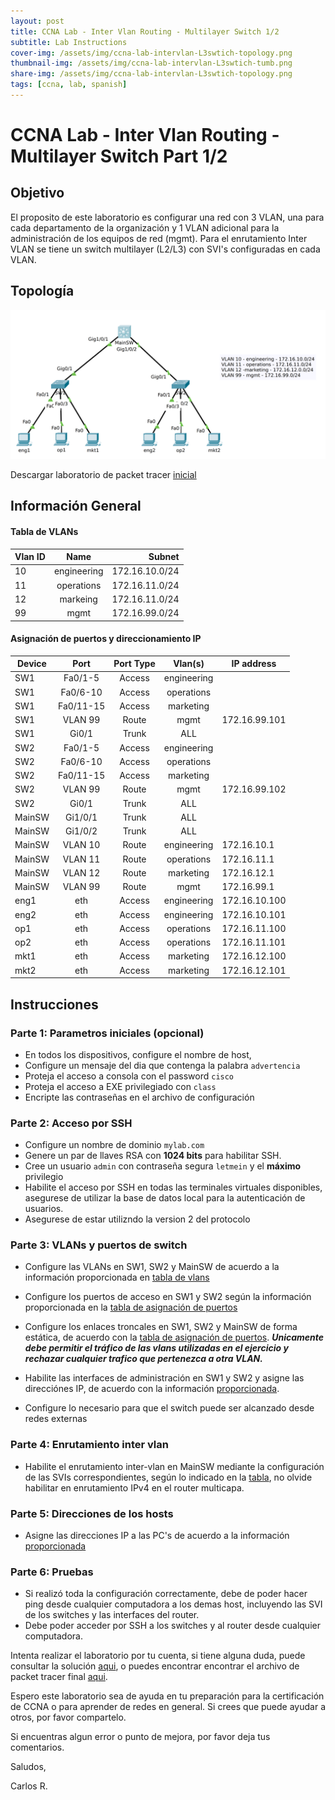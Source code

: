 ```yaml
---
layout: post
title: CCNA Lab - Inter Vlan Routing - Multilayer Switch 1/2
subtitle: Lab Instructions
cover-img: /assets/img/ccna-lab-intervlan-L3swtich-topology.png
thumbnail-img: /assets/img/ccna-lab-intervlan-L3swtich-tumb.png
share-img: /assets/img/ccna-lab-intervlan-L3swtich-topology.png
tags: [ccna, lab, spanish]
---
```



# CCNA Lab - Inter Vlan Routing - Multilayer Switch Part 1/2

## Objetivo

El proposito de este laboratorio es configurar una red con 3 VLAN, una para cada departamento de la organización y 1 VLAN adicional para la administración de los equipos de red (mgmt). Para el enrutamiento Inter VLAN se tiene un switch multilayer (L2/L3) con SVI's configuradas en cada VLAN.

## Topología 

![Toplogía](../assets/img/ccna-lab-intervlan-L3swtich-topology.png)

Descargar laboratorio de packet tracer [inicial](/assets/labs/ccna-lab-intervlan-L3switch-start.pkt)

## Información General

#### Tabla de VLANs

    
| Vlan ID  | Name        | Subnet         |
| -------- |:-----------:| --------------:|
| 10       | engineering | 172.16.10.0/24 |
| 11       | operations  | 172.16.11.0/24 |
| 12       | markeing    | 172.16.11.0/24 |
| 99       | mgmt        | 172.16.99.0/24 |

#### Asignación de puertos y direccionamiento IP
    
| Device   | Port         | Port Type | Vlan(s)     | IP address   |
| -------- |:---------:   | :--------:|:-----------:|------------  |
| SW1      | Fa0/1-5      | Access    | engineering |              |
| SW1      | Fa0/6-10     | Access    | operations  |              |
| SW1      | Fa0/11-15    | Access    | marketing   |              |
| SW1      | VLAN 99      | Route     | mgmt        |172.16.99.101 |
| SW1      | Gi0/1        | Trunk     | ALL         |              |
| SW2      | Fa0/1-5      | Access    | engineering |              |
| SW2      | Fa0/6-10     | Access    | operations  |              |
| SW2      | Fa0/11-15    | Access    | marketing   |              |
| SW2      | VLAN 99      | Route     | mgmt         | 172.16.99.102|
| SW2      | Gi0/1        | Trunk     | ALL         |              |
| MainSW      | Gi1/0/1      | Trunk     | ALL         |              |
| MainSW      | Gi1/0/2      | Trunk     | ALL         |              |
| MainSW      | VLAN 10      | Route     | engineering | 172.16.10.1  |
| MainSW      | VLAN 11      | Route     | operations  | 172.16.11.1 |
| MainSW      | VLAN 12      | Route     | marketing   | 172.16.12.1  |
| MainSW      | VLAN 99      | Route     | mgmt        | 172.16.99.1  |
| eng1    | eth  | Access | engineering  | 172.16.10.100| 
| eng2    | eth  | Access | engineering  | 172.16.10.101| 
| op1     | eth  | Access | operations   | 172.16.11.100| 
| op2     | eth  | Access | operations   | 172.16.11.101| 
| mkt1    | eth  | Access | marketing    | 172.16.12.100| 
| mkt2    | eth  | Access | marketing    | 172.16.12.101| 


## Instrucciones

### Parte 1: Parametros iniciales (opcional)
- En todos los dispositivos, configure el nombre de host,
- Configure un mensaje del dia que contenga la palabra `advertencia`
- Proteja el acceso a consola con el password `cisco`
- Proteja el acceso a EXE privilegiado con `class`
- Encripte las contraseñas en el archivo de configuración
  
### Parte 2: Acceso por SSH 
   - Configure un nombre de dominio `mylab.com`
   - Genere un par de llaves RSA con **1024 bits** para habilitar SSH.
   - Cree un usuario `admin` con contraseña segura `letmein` y el **máximo** privilegio
   - Habilite el acceso por SSH en todas las terminales virtuales disponibles, asegurese de utilizar la base de datos local para la autenticación de usuarios.
   - Asegurese de estar utilizndo la version 2 del protocolo

### Parte 3: VLANs y puertos de switch

- Configure las VLANs en SW1, SW2 y MainSW de acuerdo a la información proporcionada en [tabla de vlans](#tabla-de-vlans)
  
- Configure los puertos de acceso en SW1 y SW2 según la información proporcionada en la [tabla de asignación de puertos](#asignación-de-puertos-y-direccionamiento-ip) 

- Configure los enlaces troncales en SW1, SW2 y MainSW de forma estática, de acuerdo con la [tabla de asignación de puertos](#asignación-de-puertos-y-direccionamiento-ip). ***Unicamente debe permitir el tráfico de las vlans utilizadas en el ejercicio y rechazar cualquier trafico que pertenezca a otra VLAN.***

- Habilite las interfaces de administración en SW1 y SW2 y asigne las direcciónes IP, de acuerdo con la información [proporcionada](#asignación-de-puertos-y-direccionamiento-ip).
- Configure lo necesario para que el switch puede ser alcanzado desde redes externas


 ### Parte 4: Enrutamiento inter vlan
 - Habilite el enrutamiento inter-vlan en MainSW mediante la configuración de las SVIs correspondientes, según lo indicado en la [tabla](#asignación-de-puertos-y-direccionamiento-ip), no olvide habilitar en enrutamiento IPv4 en el router multicapa.

### Parte 5: Direcciones de los hosts
- Asigne las direcciones IP a las PC's de acuerdo a la información [proporcionada](#asignación-de-puertos-y-direccionamiento-ip) 

### Parte 6: Pruebas
- Si realizó toda la configuración correctamente, debe de poder hacer ping desde cualquier computadora a los demas host, incluyendo las SVI de los switches y las interfaces del router.
- Debe poder acceder por SSH a los switches y al router desde cualquier computadora.

Intenta realizar el laboratorio por tu cuenta, si tiene alguna duda, puede consultar la solución [aqui](./2022-09-26-ccna-lab-intervlan-L3switch-answer), o puedes encontrar encontrar el archivo de packet tracer final [aqui](/assets/labs/ccna-lab-intervlan-L3switch-answer.pkt).


Espero este laboratorio sea de ayuda en tu preparación para la certificación de CCNA o para aprender de redes en general. Si crees que puede ayudar a otros, por favor compartelo.

Si encuentras algun error o punto de mejora, por favor deja tus comentarios.

Saludos,

Carlos R.

    
    








